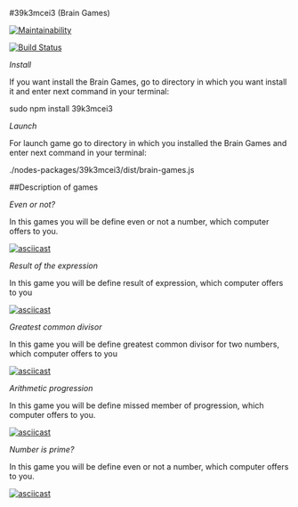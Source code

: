 #39k3mcei3 (Brain Games)

[![Maintainability](https://api.codeclimate.com/v1/badges/d613e1da60450d2fc47a/maintainability)](https://codeclimate.com/github/ElijahCode/project-lvl1-s462/maintainability)


[![Build Status](https://travis-ci.org/ElijahCode/project-lvl1-s462.svg?branch=master)](https://travis-ci.org/ElijahCode/project-lvl1-s462)

*Install*

If you want install the Brain Games, go to directory in which you want install it and enter next command in your terminal:

sudo npm install 39k3mcei3

*Launch*

For launch game go to directory in which you installed the Brain Games and enter next command in your terminal:

./nodes-packages/39k3mcei3/dist/brain-games.js

##Description of games

*Even or not?*

In this games you will be define even or not a number, which computer offers to you.

[![asciicast](https://asciinema.org/a/I8mH34pBEyrlusjssT5eWYjz7.svg)](https://asciinema.org/a/I8mH34pBEyrlusjssT5eWYjz7)

*Result of the expression*

In this game you will be define result of expression, which computer offers to you

[![asciicast](https://asciinema.org/a/2GXr8cIwZz3YJodTdXtWqRt9I.svg)](https://asciinema.org/a/2GXr8cIwZz3YJodTdXtWqRt9I)

*Greatest common divisor*

In this game you will be define greatest common divisor for two numbers, which computer offers to you

[![asciicast](https://asciinema.org/a/nzKR57U375yRi4wqM0InDiYFN.svg)](https://asciinema.org/a/nzKR57U375yRi4wqM0InDiYFN)

*Arithmetic progression*

In this game you will be define missed member of progression, which computer offers to you.

[![asciicast](https://asciinema.org/a/3JQm9iCibxfJOyafuPyPo7KcS.svg)](https://asciinema.org/a/3JQm9iCibxfJOyafuPyPo7KcS)

*Number is prime?*

In this game you will be define even or not a number, which computer offers to you.

[![asciicast](https://asciinema.org/a/6e7hJwy44d68UKCqce7dT4ieq.svg)](https://asciinema.org/a/6e7hJwy44d68UKCqce7dT4ieq)
